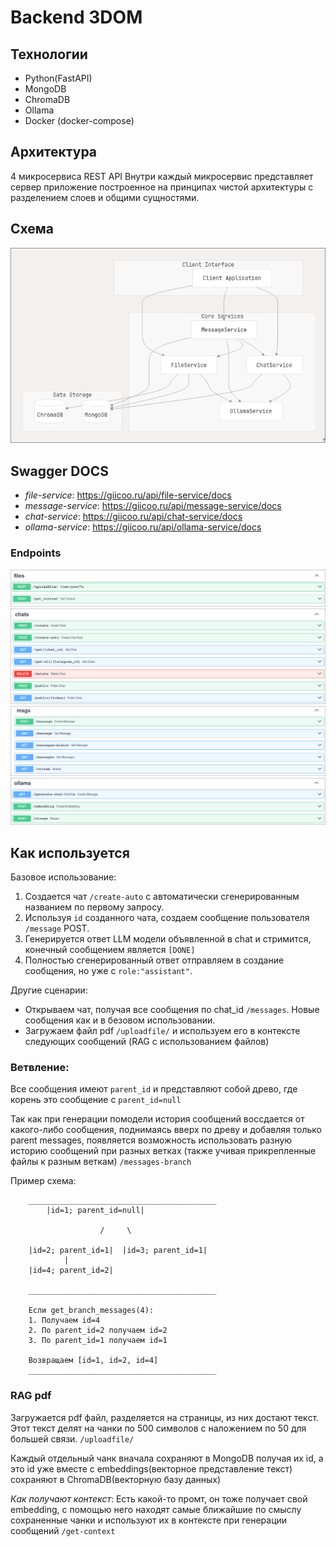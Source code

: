 # Backend 3DOM

## Технологии
+ Python(FastAPI)
+ MongoDB
+ ChromaDB
+ Ollama
+ Docker (docker-compose)

## Архитектура
4 микросервиса REST API
Внутри каждый микросервис представляет сервер приложение построенное на принципах чистой архитектуры с разделением слоев и общими сущностями.

## Схема
![alt text](assets/image.png)

## Swagger DOCS
+ *file-service*: https://giicoo.ru/api/file-service/docs
+ *message-service*: https://giicoo.ru/api/message-service/docs
+ *chat-service*: https://giicoo.ru/api/chat-service/docs
+ *ollama-service*: https://giicoo.ru/api/ollama-service/docs

### Endpoints
![alt text](assets/image-1.png)
![alt text](assets/image-2.png)
![alt text](assets/image-3.png)
![alt text](assets/image-4.png)


## Как используется

Базовое использование:
1. Создается чат `/create-auto` с автоматически сгенерированным названием по первому запросу.
2. Используя `id` созданного чата, создаем сообщение пользователя `/message` POST. 
3. Генерируется ответ LLM модели объявленной в chat и стримится, конечный сообщением является `[DONE]`
4. Полностью сгенерированный ответ отправляем в создание сообщения, но уже с `role:"assistant"`.


Другие сценарии:
- Открываем чат, получая все сообщения по chat_id `/messages`. Новые сообщения как и в безовом использовании.
- Загружаем файл pdf `/uploadfile/` и используем его в контексте следующих сообщений (RAG с использованием файлов)

### Ветвление:
Все сообщения имеют `parent_id` и представляют собой древо, где корень это сообщение с `parent_id=null`

Так как при генерации помодели история сообщений воссдается от какого-либо сообщения, поднимаясь вверх по древу и добавляя только parent messages, появляется возможность использовать разную историю сообщений при разных ветках (также учивая прикрепленные файлы к разным веткам) `/messages-branch`

Пример схема: 

        __________________________________________
            |id=1; parent_id=null|

                        /     \ 

        |id=2; parent_id=1|  |id=3; parent_id=1|
                |
        |id=4; parent_id=2| 

        __________________________________________
        
        Если get_branch_messages(4):
        1. Получаем id=4
        2. По parent_id=2 получаем id=2
        3. По parent_id=1 получаем id=1

        Возвращаем [id=1, id=2, id=4]
        __________________________________________

### RAG pdf

Загружается pdf файл, разделяется на страницы, из них достают текст. Этот текст делят на чанки по 500 символов с наложением по 50 для большей связи. `/uploadfile/`

Каждый отдельный чанк вначала сохраняют в MongoDB получая их id, а это id уже вместе с embeddings(векторное представление текст) сохраняют в ChromaDB(векторную базу данных)

*Как получают контекст*: 
Есть какой-то промт, он тоже получает свой embedding, с помощью него находят самые ближайшие по смыслу сохраненные чанки и используют их в контексте при генерации сообщений `/get-context`
